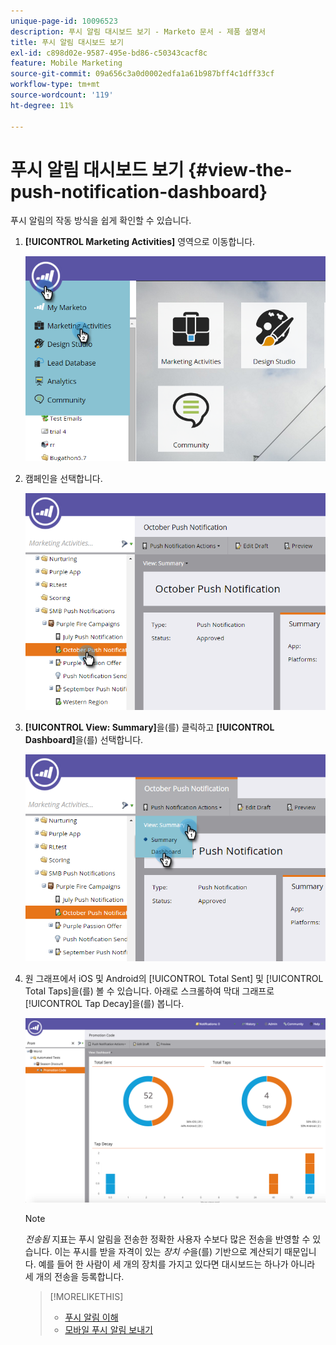 ```yaml
---
unique-page-id: 10096523
description: 푸시 알림 대시보드 보기 - Marketo 문서 - 제품 설명서
title: 푸시 알림 대시보드 보기
exl-id: c898d02e-9587-495e-bd86-c50343cacf8c
feature: Mobile Marketing
source-git-commit: 09a656c3a0d0002edfa1a61b987bff4c1dff33cf
workflow-type: tm+mt
source-wordcount: '119'
ht-degree: 11%

---
```


# 푸시 알림 대시보드 보기 {#view-the-push-notification-dashboard}

푸시 알림의 작동 방식을 쉽게 확인할 수 있습니다.

1. **[!UICONTROL Marketing Activities]** 영역으로 이동합니다.

   ![](assets/image2015-12-11-12-3a57-3a48.png)

1. 캠페인을 선택합니다.

   ![](assets/image2015-12-11-13-3a1-3a56.png)

1. **[!UICONTROL View: Summary]**&#x200B;을(를) 클릭하고 **[!UICONTROL Dashboard]**&#x200B;을(를) 선택합니다.

   ![](assets/image2015-12-11-13-3a4-3a23.png)

1. 원 그래프에서 iOS 및 Android의 [!UICONTROL Total Sent] 및 [!UICONTROL Total Taps]을(를) 볼 수 있습니다. 아래로 스크롤하여 막대 그래프로 [!UICONTROL Tap Decay]을(를) 봅니다.

   ![](assets/image2015-12-15-15-3a23-3a47.png)

   >[!NOTE]
   >
   >_전송됨_ 지표는 푸시 알림을 전송한 정확한 사용자 수보다 많은 전송을 반영할 수 있습니다. 이는 푸시를 받을 자격이 있는 _장치 수_&#x200B;을(를) 기반으로 계산되기 때문입니다. 예를 들어 한 사람이 세 개의 장치를 가지고 있다면 대시보드는 하나가 아니라 세 개의 전송을 등록합니다.

   >[!MORELIKETHIS]
   >
   >* [푸시 알림 이해](/help/marketo/product-docs/mobile-marketing/push-notifications/understanding-push-notifications.md)
   >* [모바일 푸시 알림 보내기](/help/marketo/product-docs/mobile-marketing/push-notifications/send-a-mobile-push-notification.md)
